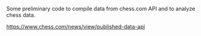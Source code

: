 Some preliminary code to compile data from chess.com API and to analyze chess data.

https://www.chess.com/news/view/published-data-api
